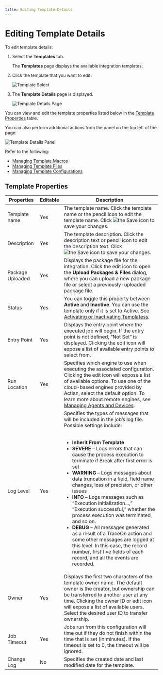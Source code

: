 ```yaml
---
title: Editing Template Details
---
```


# Editing Template Details

To edit template details:

1. Select the **Templates** tab.
   
   The **Templates** page displays the available integration templates.
2. Click the template that you want to edit:

   ![Template Select](/img/Template-Select.png)

4. The **Template Details** page is displayed.

   ![Template Details Page](/img/Template-Details-Page.png)

You can view and edit the template properties listed below in the [Template Properties](editing-template-details#template-properties) table.

You can also perform additional actions from the panel on the top left of the page:

   ![Template Details Panel](/img/Template-Details-Panel.png)

Refer to the following:

* [Managing Template Macros](./managing-template-macros) 
* [Managing Template Files](./managing-template-files) 
* [Managing Template Configurations](./managing-template-configurations) 

## Template Properties

| Properties | Editable | Description |
| --- | --- | --- |
| Template name | Yes | The template name. Click the template name or the pencil icon to edit the template name. Click <img src="/img/icons/save.svg" className="icon" alt="the Save icon"/> to save your changes.|
| Description | Yes | The template description. Click the description text or pencil icon to edit the description text. Click <img src="/img/icons/save.svg" className="icon" alt="the Save icon"/> to save your changes. |
| Package Uploaded | Yes | Displays the package file for the integration. Click the edit icon to open the **Upload Packages & Files** dialog, where you can upload a new package file or select a previously-uploaded package file.
| Status | Yes | You can toggle this property between **Active** and **Inactive**. You can use the template only if it is set to Active. See [Activating or Inactivating Templatess](./activating-or-inactivating-templates).
| Entry Point | Yes | Displays the entry point where the executed job will begin. If the entry point is not defined, “Not Set” is displayed. Clicking the edit icon will expose a list of available entry points to select from.  
| Run Location | Yes | Specifies which engine to use when executing the associated configuration. Clicking the edit icon will expose a list of available options. To use one of the cloud-based engines provided by Actian, select the default option. To learn more about remote engines, see [Managing Agents and Devices](../agents-and-devices/managing-agents-and-devices).
| Log Level | Yes | Specifies the types of messages that will be included in the job’s log file. Possible settings include:<br /><br /><ul><li>**Inherit From Template**</li><li>**SEVERE** – Logs errors that can cause the process execution to terminate if Break after first error is set</li><li>**WARNING** – Logs messages about data truncation in a field, field name changes, loss of precision, or other issues</li><li>**INFO** – Logs messages such as “Execution initialization...,” “Execution successful,” whether the process execution was terminated, and so on.</li><li>**DEBUG** – All messages generated as a result of a TraceOn action and some other messages are logged at this level. In this case, the record number, first five fields of each record, and all the events are recorded.</li></ul>
| Owner | Yes | Displays the first two characters of the template owner name. The default owner is the creator, but ownership can be transferred to another user at any time. Clicking the owner ID or edit icon will expose a list of available users. Select the desired user ID to transfer ownership.
| Job Timeout | Yes | Jobs run from this configuration will time out if they do not finish within the time that is set (in minutes). If the timeout is set to 0, the timeout will be ignored.
| Change Log | No | Specifies the created date and last modified date for the template.
